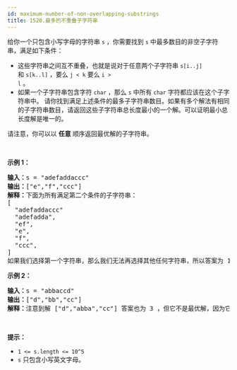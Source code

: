 ```yaml
---
id: maximum-number-of-non-overlapping-substrings
title: 1520.最多的不重叠子字符串
---
```

给你一个只包含小写字母的字符串 <code>s</code> ，你需要找到 <code>s</code> 中最多数目的非空子字符串，满足如下条件：

- 这些字符串之间互不重叠，也就是说对于任意两个子字符串 <code>s[i..j]</code> 和 <code>s[k..l]</code> ，要么 <code>j &lt; k</code> 要么 <code>i &gt; l</code> 。
- 如果一个子字符串包含字符 <code>char</code> ，那么 <code>s</code> 中所有 <code>char</code> 字符都应该在这个子字符串中。
请你找到满足上述条件的最多子字符串数目。如果有多个解法有相同的子字符串数目，请返回这些子字符串总长度最小的一个解。可以证明最小总长度解是唯一的。

请注意，你可以以 **任意** 顺序返回最优解的子字符串。

 

**示例 1：**


<pre><strong>输入：</strong>s = &#34;adefaddaccc&#34;<br/><strong>输出：</strong>[&#34;e&#34;,&#34;f&#34;,&#34;ccc&#34;]<br/><strong>解释：</strong>下面为所有满足第二个条件的子字符串：<br/>[<br/>  &#34;adefaddaccc&#34;<br/>  &#34;adefadda&#34;,<br/>  &#34;ef&#34;,<br/>  &#34;e&#34;,<br/>  &#34;f&#34;,<br/>  &#34;ccc&#34;,<br/>]<br/>如果我们选择第一个字符串，那么我们无法再选择其他任何字符串，所以答案为 1 。如果我们选择 &#34;adefadda&#34; ，剩下子字符串中我们只可以选择 &#34;ccc&#34; ，它是唯一不重叠的子字符串，所以答案为 2 。同时我们可以发现，选择 &#34;ef&#34; 不是最优的，因为它可以被拆分成 2 个子字符串。所以最优解是选择 [&#34;e&#34;,&#34;f&#34;,&#34;ccc&#34;] ，答案为 3 。不存在别的相同数目子字符串解。<br/></pre>

**示例 2：**


<pre><strong>输入：</strong>s = &#34;abbaccd&#34;<br/><strong>输出：</strong>[&#34;d&#34;,&#34;bb&#34;,&#34;cc&#34;]<br/><strong>解释：</strong>注意到解 [&#34;d&#34;,&#34;abba&#34;,&#34;cc&#34;] 答案也为 3 ，但它不是最优解，因为它的总长度更长。<br/></pre>

 

**提示：**


- <code>1 &lt;= s.length &lt;= 10^5</code>
- <code>s</code> 只包含小写英文字母。
